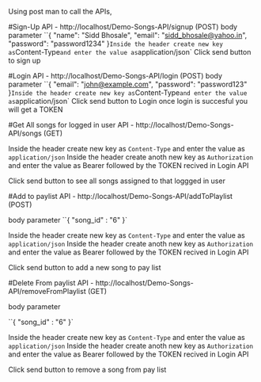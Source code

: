 Using post man to call the APIs,

#Sign-Up API -  http://localhost/Demo-Songs-API/signup (POST)
body parameter
``{
    "name": "Sidd Bhosale",
    "email": "sidd_bhosale@yahoo.in",
    "password": "password1234"
}`
Inside the header create new key as `Content-Type` and enter the value as `application/json`
Click send button to sign up

#Login API - http://localhost/Demo-Songs-API/login (POST)
body parameter
``{
    "email": "john@example.com",
    "password": "password123"
}`
Inside the header create new key as `Content-Type` and enter the value as `application/json`
Click send button to Login
once login is succesful you will get a TOKEN

#Get All songs for logged in user API - http://localhost/Demo-Songs-API/songs (GET)

Inside the header create new key as `Content-Type` and enter the value as `application/json`
Inside the header create anoth new key as `Authorization` and enter the value as Bearer followed by the TOKEN recived in Login API


Click send button to see all songs assigned to that loggged in user

#Add to paylist API - http://localhost/Demo-Songs-API/addToPlaylist (POST)

body parameter
``{
    "song_id" : "6"
}`

Inside the header create new key as `Content-Type` and enter the value as `application/json`
Inside the header create anoth new key as `Authorization` and enter the value as Bearer followed by the TOKEN recived in Login API


Click send button to add a new song to pay list

#Delete From paylist API - http://localhost/Demo-Songs-API/removeFromPlaylist (GET)

body parameter

``{
    "song_id" : "6"
}`

Inside the header create new key as `Content-Type` and enter the value as `application/json`
Inside the header create anoth new key as `Authorization` and enter the value as Bearer followed by the TOKEN recived in Login API

Click send button to remove a song from pay list
